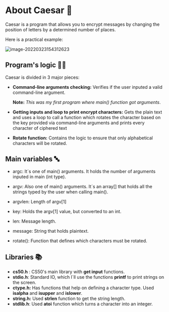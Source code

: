 # About Caesar :amphora:

Caesar is a program that allows you to encrypt messages by changing  the position of letters by a determined number of places. 

Here is a practical example:

![image-20220323154312623](C:\Users\campb\AppData\Roaming\Typora\typora-user-images\image-20220323154312623.png)

## Program's logic :woman_technologist:

Caesar is divided in 3 major pieces:

- **Command-line arguments checking:** Verifies if the user inputed a valid command-line argument.

  **Note:** *This was my first program where main() function got arguments*.

- **Getting inputs and loop to print encrypt characters:** Gets the plain text and uses a loop to call a function which rotates the character based on the key provided via command-line arguments and prints every character of ciphered text

- **Rotate function:** Contains the logic to ensure that only alphabetical characters will be rotated.

## Main variables :abc:

- argc: It´s one of main() arguments. It holds the number of arguments inputed in main (int type).

- argv: Also one of main() arguments. It´s an array[] that holds all the strings typed by the user when calling main().

- argvlen: Length of argv[1]

- key: Holds the argv[1] value, but converted to an int.

- len: Message length.

- message: String that holds plaintext.

- rotate(): Function that defines which characters must be rotated.

  

## Libraries :books:

- **cs50.h** : CS50's main library with **get input** functions.
- **stdio.h**: Standard IO, which I´ll use the functions **printf** to print  strings on the screen.
- **ctype.h:** Has functions that help on defining a character type. Used **isalpha** and **isupper** and **islower**.
- **string.h:** Used **strlen** function to get the string length.
- **stdlib.h**: Used **atoi** function which turns a character into an integer.

 
